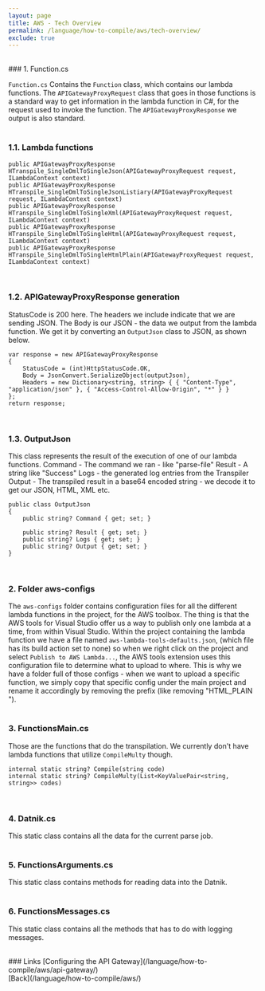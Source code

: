 ```yaml
---
layout: page
title: AWS - Tech Overview
permalink: /language/how-to-compile/aws/tech-overview/
exclude: true
---
```

<br>
### 1. Function.cs  

`Function.cs` Contains the `Function` class, which contains our lambda functions. The `APIGatewayProxyRequest` class that goes in those functions is a standard way to get information in the lambda function in C#, for the request used to invoke the function. The `APIGatewayProxyResponse` we output is also standard.<br><br>

### 1.1. Lambda functions  
```
public APIGatewayProxyResponse HTranspile_SingleDmlToSingleJson(APIGatewayProxyRequest request, ILambdaContext context)
public APIGatewayProxyResponse HTranspile_SingleDmlToSingleJsonListiary(APIGatewayProxyRequest request, ILambdaContext context)
public APIGatewayProxyResponse HTranspile_SingleDmlToSingleXml(APIGatewayProxyRequest request, ILambdaContext context)
public APIGatewayProxyResponse HTranspile_SingleDmlToSingleHtml(APIGatewayProxyRequest request, ILambdaContext context)
public APIGatewayProxyResponse HTranspile_SingleDmlToSingleHtmlPlain(APIGatewayProxyRequest request, ILambdaContext context)
```
<br>

### 1.2. APIGatewayProxyResponse generation  
StatusCode is 200 here. The headers we include indicate that we are sending JSON. 
The Body is our JSON - the data we output from the lambda function. 
We get it by converting an `OutputJson` class to JSON, as shown below.

```
var response = new APIGatewayProxyResponse
{
	StatusCode = (int)HttpStatusCode.OK,
	Body = JsonConvert.SerializeObject(outputJson),
	Headers = new Dictionary<string, string> { { "Content-Type", "application/json" }, { "Access-Control-Allow-Origin", "*" } }
};
return response;
```
<br>

### 1.3. OutputJson  
This class represents the result of the execution of one of our lambda functions.
Command - The command we ran - like "parse-file"
Result - A string like "Success"
Logs - the generated log entries from the Transpiler
Output - The transpiled result in a base64 encoded string - we decode it to get our JSON, HTML, XML etc.

```
public class OutputJson
{
	public string? Command { get; set; }

	public string? Result { get; set; }
	public string? Logs { get; set; }
	public string? Output { get; set; }
}
```
<br>


### 2. Folder aws-configs

The `aws-configs` folder contains configuration files for all the different lambda functions in the project, for the AWS toolbox.
The thing is that the AWS tools for Visual Studio offer us a way to publish only one lambda at a time, from within Visual Studio. Within the project containing the lambda function we have a file named `aws-lambda-tools-defaults.json`, (which file has its build action set to none) so when we right click on the project and select `Publish to AWS Lambda...`, the AWS tools extension uses this configuration file to determine what to upload to where. This is why we have a folder full of those configs - when we want to upload a specific function, we simply copy that specific config under the main project and rename it accordingly by removing the prefix (like removing "HTML_PLAIN ").<br><br>


### 3. FunctionsMain.cs

Those are the functions that do the transpilation. 
We currently don't have lambda functions that utilize `CompileMulty` though.

```
internal static string? Compile(string code)
internal static string? CompileMulty(List<KeyValuePair<string, string>> codes)
```
<br>


### 4. Datnik.cs

This static class contains all the data for the current parse job.<br><br>



### 5. FunctionsArguments.cs

This static class contains methods for reading data into the Datnik.<br><br>



### 6. FunctionsMessages.cs

This static class contains all the methods that has to do with logging messages.

<br>
### Links
[Configuring the API Gateway](/language/how-to-compile/aws/api-gateway/)<br> 
[Back](/language/how-to-compile/aws/)